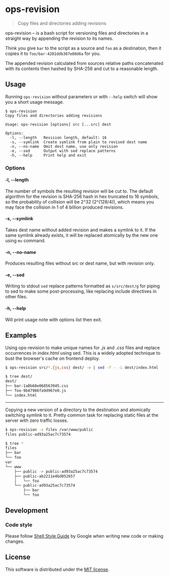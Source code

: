 # ops-revision

> Copy files and directories adding revisions

ops-revision – is a bash script for versioning files and directories in a straight way by appending the revision to its names.

Think you give `bar` to the script as a source and `foo` as a destination, then it copies it to `foo/bar-4281ddb307e88d6a` for you.

The appended revision calculated from sources relative paths concatenated with its contents then hashed by SHA-256 and cut to a reasonable length.

## Usage

Running `ops-revision` without parameters or with `--help` switch will show you a short usage message.

```
$ ops-revision
Copy files and directories adding revisions

Usage: ops-revision [options] src [...src] dest

Options:
  -l, --length   Revision length, default: 16
  -s, --symlink  Create symlink from plain to revised dest name
  -n, --no-name  Omit dest name, use only revision
  -e, --sed      Output with sed replace patterns
  -h, --help     Print help and exit
```

### Options

#### -l, --length

The number of symbols the resulting revision will be cut to. The default algorithm for the revision is SHA-256 hash in hex truncated to 16 symbols, so the probability of collision will be 2^32 (2^(128/4)), which means you may face the collision in 1 of 4 billion produced revisions.

#### -s, --symlink

Takes dest name without added revision and makes a symlink to it. If the same symlink already exists, it will be replaced atomically by the new one using `mv` command.

#### -n, --no-name

Produces resulting files without src or dest name, but with revision only.

#### -e, --sed

Writing to stdout `sed` replace patterns formatted as `s/src/dest/g` for piping to sed to make some post-processing, like replacing include directives in other files.

#### -h, --help

Will print usage note with options list then exit.

## Examples

Using ops-revision to make unique names for *.js* and *.css* files and replace occurrences in *index.html* using sed. This is a widely adopted technique to bust the browser's cache on frontend deploy.

```sh
$ ops-revision src/*.{js,css} dest/ -e | sed -f - -i dest/index.html
```

```sh
$ tree dest/
dest/
├── bar-1a0b68e068563945.css
├── foo-9b47986fa9d967e0.js
└── index.html
```

---

Copying a new version of a directory to the destination and atomically switching symlink to it. Pretty common task for replacing static files at the server with zero traffic losses.

```sh
$ ops-revision -s files /var/www/public
files public-ad93a25ac7c73574
```

```sh
$ tree *
files
├── bar
└── foo
var
└── www
    ├── public -> public-ad93a25ac7c73574
    ├── public-ab2211e4bd052657
    │   └── foo
    └── public-ad93a25ac7c73574
        ├── bar
        └── foo
```

## Development

### Code style

Please follow [Shell Style Guide](https://google.github.io/styleguide/shell.xml) by Google when writing new code or making changes.

## License

This software is distributed under the [MIT license](https://github.com/ops-tools/ops-docker/blob/master/LICENSE).
